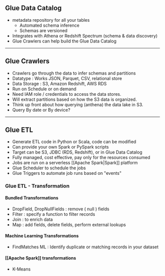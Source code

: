 ## Glue Data Catalog
- metadata repository for all your tables
	- Automated schema inference
	- Schemas are versioned
- Integrates with Athena or Redshift Spectrum (schema & data discovery)
- Glue Crawlers can help build the Glue Data Catalog

---
## Glue Crawlers
- Crawlers go through the data to infer schemas and partitions
- Datatype : Works JSON, Parquet, CSV, relational store
- Data Storage : S3, Amazon Redshift, AWS RDS
- Run on Schedule or on demand
- Need IAM role / credentials to access the data stores.
- Will extract partitions based on how the S3 data is organized.
- Think up front about how querying (anthena) the data lake in S3.
- Query By date or By device?

---
## Glue ETL
- Generate ETL code in Python or Scala, code can be modified
- Can provide your own Spark or PySpark scripts
- Target can be S3, JDBC (RDS, Redshift), or in Glue Data Catalog
- Fully managed, cost effective, pay only for the resources consumed
- Jobs are run on a serverless [[Apache Spark|Spark]] platform
- Glue Scheduler to schedule the jobs
- Glue Triggers to automate job runs based on "events"

### Glue ETL - Transformation
#### Bundled Transformations
- DropField, DropNullFields : remove ( null ) fields
- Filter : specify a function to filter records
- Join : to enrich data
- Map : add fields, delete fields, perform external lookups
#### Machine Learning Transformations
- FindMatches ML : Identify duplicate or matching records in your dataset
#### [[Apache Spark]] transformations
- K-Means
